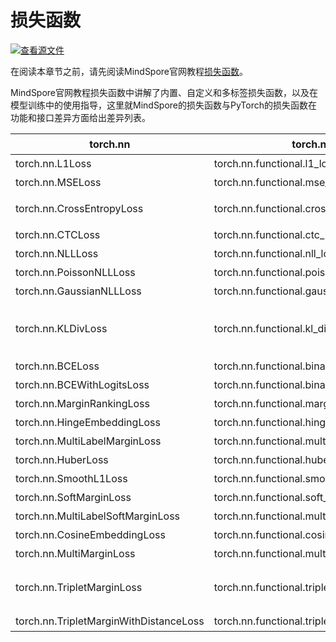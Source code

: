 # 损失函数

[![查看源文件](https://mindspore-website.obs.cn-north-4.myhuaweicloud.com/website-images/r2.3/resource/_static/logo_source.png)](https://gitee.com/mindspore/docs/blob/r2.3/docs/mindspore/source_zh_cn/migration_guide/model_development/loss_function.md)

在阅读本章节之前，请先阅读MindSpore官网教程[损失函数](https://www.mindspore.cn/tutorials/zh-CN/r2.3/advanced/modules/loss.html)。

MindSpore官网教程损失函数中讲解了内置、自定义和多标签损失函数，以及在模型训练中的使用指导，这里就MindSpore的损失函数与PyTorch的损失函数在功能和接口差异方面给出差异列表。

| torch.nn | torch.nn.functional | mindspore.nn | mindspore.ops | 差异说明 |
| -------- | ------------------- | ------------ | ------------- | ------- |
| torch.nn.L1Loss | torch.nn.functional.l1_loss | mindspore.nn.L1Loss| mindspore.ops.l1_loss| 一致 |
| torch.nn.MSELoss | torch.nn.functional.mse_loss | mindspore.nn.MSELoss| mindspore.ops.mse_loss| 一致 |
| torch.nn.CrossEntropyLoss | torch.nn.functional.cross_entropy | mindspore.nn.CrossEntropyLoss| mindspore.ops.cross_entropy| [nn接口差异](https://www.mindspore.cn/docs/zh-CN/r2.3/note/api_mapping/pytorch_diff/CrossEntropyLoss.html) |
| torch.nn.CTCLoss | torch.nn.functional.ctc_loss | mindspore.nn.CTCLoss| mindspore.ops.ctc_loss| 一致 |
| torch.nn.NLLLoss | torch.nn.functional.nll_loss | mindspore.nn.NLLLoss| mindspore.ops.nll_loss| 一致 |
| torch.nn.PoissonNLLLoss | torch.nn.functional.poisson_nll_loss | mindspore.nn.PoissonNLLLoss| - | 一致 |
| torch.nn.GaussianNLLLoss | torch.nn.functional.gaussian_nll_loss | mindspore.nn.GaussianNLLLoss| mindspore.ops.gaussian_nll_loss | 一致 |
| torch.nn.KLDivLoss | torch.nn.functional.kl_div | mindspore.nn.KLDivLoss| mindspore.ops.kl_div| MindSpore不支持 `log_target` 参数 |
| torch.nn.BCELoss | torch.nn.functional.binary_cross_entropy | mindspore.nn.BCELoss| mindspore.ops.binary_cross_entropy| 一致 |
| torch.nn.BCEWithLogitsLoss | torch.nn.functional.binary_cross_entropy_with_logits | mindspore.nn.BCEWithLogitsLoss| mindspore.ops.binary_cross_entropy_with_logits| 一致 |
| torch.nn.MarginRankingLoss | torch.nn.functional.margin_ranking_loss | mindspore.nn.MarginRankingLoss| mindspore.ops.margin_ranking_loss | 一致 |
| torch.nn.HingeEmbeddingLoss | torch.nn.functional.hinge_embedding_loss | mindspore.nn.HingeEmbeddingLoss| mindspore.ops.hinge_embedding_loss | 一致 |
| torch.nn.MultiLabelMarginLoss | torch.nn.functional.multilabel_margin_loss | mindspore.nn.MultiLabelMarginLoss | mindspore.ops.multilabel_margin_loss| 一致 |
| torch.nn.HuberLoss | torch.nn.functional.huber_loss | mindspore.nn.HuberLoss | mindspore.ops.huber_loss| 一致 |
| torch.nn.SmoothL1Loss | torch.nn.functional.smooth_l1_loss | mindspore.nn.SmoothL1Loss | mindspore.ops.smooth_l1_loss| 一致 |
| torch.nn.SoftMarginLoss | torch.nn.functional.soft_margin_loss | mindspore.nn.SoftMarginLoss| mindspore.ops.soft_margin_loss | 一致 |
| torch.nn.MultiLabelSoftMarginLoss | torch.nn.functional.multilabel_soft_margin_loss | mindspore.nn.MultiLabelSoftMarginLoss| mindspore.ops.multilabel_soft_margin_loss| 一致 |
| torch.nn.CosineEmbeddingLoss | torch.nn.functional.cosine_embedding_loss | mindspore.nn.CosineEmbeddingLoss| mindspore.ops.cosine_embedding_loss| 一致 |
| torch.nn.MultiMarginLoss | torch.nn.functional.multi_margin_loss | mindspore.nn.MultiMarginLoss | mindspore.ops.multi_margin_loss | 一致 |
| torch.nn.TripletMarginLoss | torch.nn.functional.triplet_margin_loss | mindspore.nn.TripletMarginLoss| mindspore.ops.triplet_margin_loss | [功能一致，参数个数或顺序不一致](https://www.mindspore.cn/docs/zh-CN/r2.3/note/api_mapping/pytorch_diff/TripletMarginLoss.html) |
| torch.nn.TripletMarginWithDistanceLoss | torch.nn.functional.triplet_margin_with_distance_loss | mindspore.nn.TripletMarginWithDistanceLoss | - | 一致 |